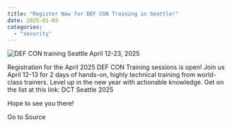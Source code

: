 ```yaml
---
title: "Register Now for DEF CON Training in Seattle!"
date: 2025-01-03
categories: 
  - "security"
---
```


![DEF CON training Seattle April 12-23, 2025](https://defcon.org/images/defcon-main/post-images/dct-seattle-25.webp)

Registration for the April 2025 DEF CON Training sessions is open! Join us April 12-13 for 2 days of hands-on, highly technical training from world-class trainers. Level up in the new year with actionable knowledge. Get on the list at this link: DCT Seattle 2025  
  

Hope to see you there!

Go to Source
